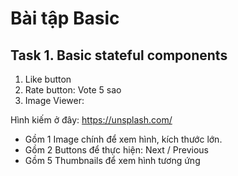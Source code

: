 # Bài tập Basic

## Task 1. Basic stateful components

1. Like button
2. Rate button: Vote 5 sao
3. Image Viewer:

Hình kiếm ở đây: <https://unsplash.com/>

   - Gồm 1 Image chính để xem hình, kích thước lớn.
   - Gồm 2 Buttons để thực hiện: Next / Previous
   - Gồm 5 Thumbnails để xem hình tương ứng
